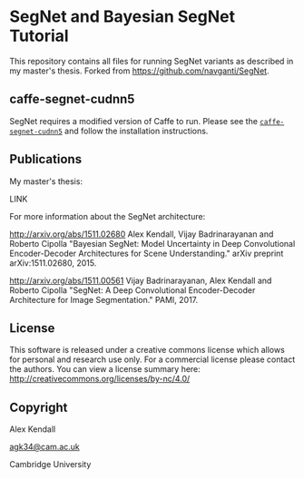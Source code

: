 # SegNet and Bayesian SegNet Tutorial

This repository contains all files for running SegNet variants as described in my master's thesis. Forked from https://github.com/navganti/SegNet.

## caffe-segnet-cudnn5

SegNet requires a modified version of Caffe to run. Please see the [`caffe-segnet-cudnn5`](https://github.com/filipovyfusky/caffe-segnet-cudnn5) and follow the installation instructions.

## Publications

My master's thesis:

LINK

For more information about the SegNet architecture:

http://arxiv.org/abs/1511.02680
Alex Kendall, Vijay Badrinarayanan and Roberto Cipolla "Bayesian SegNet: Model Uncertainty in Deep Convolutional Encoder-Decoder Architectures for Scene Understanding." arXiv preprint arXiv:1511.02680, 2015.

http://arxiv.org/abs/1511.00561
Vijay Badrinarayanan, Alex Kendall and Roberto Cipolla "SegNet: A Deep Convolutional Encoder-Decoder Architecture for Image Segmentation." PAMI, 2017.

## License

This software is released under a creative commons license which allows for personal and research use only. For a commercial license please contact the authors. You can view a license summary here:
http://creativecommons.org/licenses/by-nc/4.0/

## Copyright

Alex Kendall

agk34@cam.ac.uk

Cambridge University
